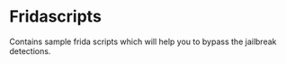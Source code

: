 # Fridascripts
Contains sample frida scripts which will help you to bypass the jailbreak detections.
